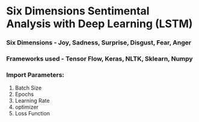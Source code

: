 # Six Dimensions Sentimental Analysis with Deep Learning (LSTM)

### Six Dimensions - Joy, Sadness, Surprise, Disgust, Fear, Anger
### Frameworks used - Tensor Flow, Keras, NLTK, Sklearn, Numpy
### Import Parameters:
1. Batch Size
2. Epochs
3. Learning Rate
4. optimizer
5. Loss Function
